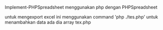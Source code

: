 Implement-PHPSpreadsheet menggunakan php dengan PHPSpreadsheet

untuk mengexport excel ini menggunakan command
'php ./tes.php'
untuk menambahkan data ada dia array tex.php
